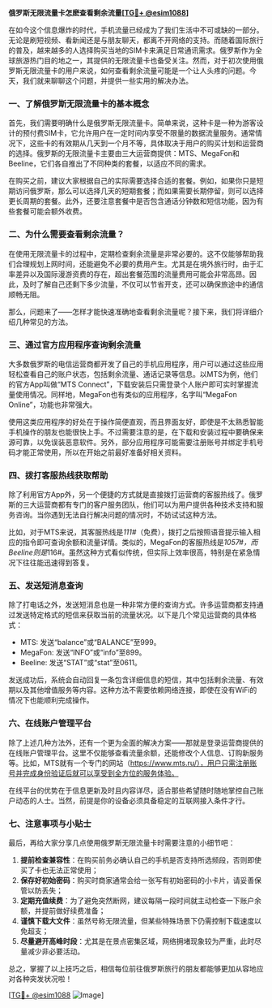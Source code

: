 **俄罗斯无限流量卡怎麽查看剩余流量[[TG💪+ @esim1088](https://t.me/s/esim1088)]**

在如今这个信息爆炸的时代，手机流量已经成为了我们生活中不可或缺的一部分。无论是刷短视频、看新闻还是与朋友聊天，都离不开网络的支持。而随着国际旅行的普及，越来越多的人选择购买当地的SIM卡来满足日常通讯需求。俄罗斯作为全球旅游热门目的地之一，其提供的无限流量卡也备受关注。然而，对于初次使用俄罗斯无限流量卡的用户来说，如何查看剩余流量可能是一个让人头疼的问题。今天，我们就来聊聊这个问题，并提供一些实用的解决办法。

### 一、了解俄罗斯无限流量卡的基本概念

首先，我们需要明确什么是俄罗斯无限流量卡。简单来说，这种卡是一种为游客设计的预付费SIM卡，它允许用户在一定时间内享受不限量的数据流量服务。通常情况下，这些卡的有效期从几天到一个月不等，具体取决于用户的购买计划和运营商的选择。俄罗斯的无限流量卡主要由三大运营商提供：MTS、MegaFon和Beeline，它们各自推出了不同种类的套餐，以适应不同的需求。

在购买之前，建议大家根据自己的实际需要选择合适的套餐。例如，如果你只是短期访问俄罗斯，那么可以选择几天的短期套餐；而如果需要长期停留，则可以选择更长周期的套餐。此外，还要注意套餐中是否包含通话分钟数和短信功能，因为有些套餐可能会额外收费。

### 二、为什么需要查看剩余流量？

在使用无限流量卡的过程中，定期检查剩余流量是非常必要的。这不仅能够帮助我们合理规划上网时间，还能避免不必要的费用产生。尤其是在境外旅行时，由于汇率差异以及国际漫游资费的存在，超出套餐范围的流量费用可能会非常高昂。因此，及时了解自己还剩下多少流量，不仅可以节省开支，还可以确保旅途中的通信顺畅无阻。

那么，问题来了——怎样才能快速准确地查看剩余流量呢？接下来，我们将详细介绍几种常见的方法。

### 三、通过官方应用程序查询剩余流量

大多数俄罗斯的电信运营商都开发了自己的手机应用程序，用户可以通过这些应用轻松查看自己的账户状态，包括剩余流量、通话记录等信息。以MTS为例，他们的官方App叫做“MTS Connect”，下载安装后只需登录个人账户即可实时掌握流量使用情况。同样地，MegaFon也有类似的应用程序，名字叫“MegaFon Online”，功能也非常强大。

使用这类应用程序的好处在于操作简便直观，而且界面友好，即使是不太熟悉智能手机操作的朋友也能很快上手。不过需要注意的是，在下载和安装过程中要确保来源可靠，以免误装恶意软件。另外，部分应用程序可能需要注册账号并绑定手机号码才能正常使用，所以在开始之前最好准备好相关资料。

### 四、拨打客服热线获取帮助

除了利用官方App外，另一个便捷的方式就是直接拨打运营商的客服热线了。俄罗斯的三大运营商都有专门的客户服务团队，他们可以为用户提供各种技术支持和服务咨询。当你遇到无法自行解决问题的情况时，不妨试试这种方法。

比如，对于MTS来说，其客服热线是*111#*（免费），拨打之后按照语音提示输入相应的指令即可查询余额和流量详情。类似的，MegaFon的客服热线是*1057#，而Beeline则是*116#。虽然这种方式看似传统，但实际上效率很高，特别是在紧急情况下往往能迅速得到答复。

### 五、发送短消息查询

除了打电话之外，发送短消息也是一种非常方便的查询方式。许多运营商都支持通过发送特定格式的短信来获取当前的流量状况。以下是几个常见运营商的具体格式：

- MTS: 发送“balance”或“BALANCE”至999。
- MegaFon: 发送“INFO”或“info”至899。
- Beeline: 发送“STAT”或“stat”至0611。

发送成功后，系统会自动回复一条包含详细信息的短信，其中包括剩余流量、有效期以及其他增值服务等内容。这种方法不需要依赖网络连接，即使在没有WiFi的情况下也能顺利完成操作。

### 六、在线账户管理平台

除了上述几种方法外，还有一个更为全面的解决方案——那就是登录运营商提供的在线账户管理平台。这里不仅能够查看流量余额，还能修改个人信息、订购新服务等。比如，MTS就有一个专门的网站（https://www.mts.ru/），用户只需注册账号并完成身份验证后就可以享受到全方位的服务体验。

在线平台的优势在于信息更新及时且内容详尽，适合那些希望随时随地掌控自己账户动态的人士。当然，前提是你的设备必须具备稳定的互联网接入条件才行。

### 七、注意事项与小贴士

最后，再给大家分享几点使用俄罗斯无限流量卡时需要注意的小细节吧：

1. **提前检查兼容性**：在购买前务必确认自己的手机是否支持所选频段，否则即使买了卡也无法正常使用；
2. **保存好初始密码**：购买时商家通常会给一张写有初始密码的小卡片，请妥善保管以防丢失；
3. **定期充值续费**：为了避免突然断网，建议每隔一段时间就主动检查一下账户余额，并提前做好续费准备；
4. **谨慎下载大文件**：虽然号称无限流量，但某些特殊场景下仍需控制下载速度以免超支；
5. **尽量避开高峰时段**：尤其是在景点密集区域，网络拥堵现象较为严重，此时尽量减少非必要活动。

总之，掌握了以上技巧之后，相信每位前往俄罗斯旅行的朋友都能够更加从容地应对各种突发状况啦！

[[TG💪+ @esim1088](https://t.me/s/esim1088) ![Image](https://i.postimg.cc/4NQfJmqS/Snipaste-2025-05-13-00-14-12.png)]